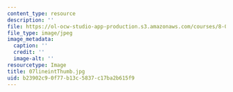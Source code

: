 ```yaml
---
content_type: resource
description: ''
file: https://ol-ocw-studio-app-production.s3.amazonaws.com/courses/8-02t-electricity-and-magnetism-spring-2005/b23902c90f77b13c5837c17ba2b615f9_07lineintThumb.jpg
file_type: image/jpeg
image_metadata:
  caption: ''
  credit: ''
  image-alt: ''
resourcetype: Image
title: 07lineintThumb.jpg
uid: b23902c9-0f77-b13c-5837-c17ba2b615f9
---
```

